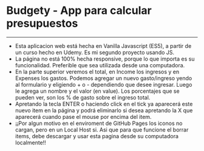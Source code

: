 # Budgety - App para calcular presupuestos

---------------------------

- Esta aplicacion web está hecha en Vanilla Javascript (ES5), a partir de un curso hecho en Udemy. Es mi segundo proyecto usando JS.
- La página no está 100% hecha responsive, porque lo que importa es su funcionalidad. Preferible que sea utilizada desde una computadora.
- En la parte superior veremos el total, en Income los ingresos y en Expenses los gastos. Podemos agregar un nuevo gasto/ingreso yendo al formulario y eligiendo + o - dependiendo que desee ingresar. Luego le agrega un nombre y el valor (en value). Los porcentajes que se pueden ver, son los % de gasto sobre el ingreso total.
- Apretando la tecla ENTER o haciendo click en el tick ya aparecerá este nuevo item en la página y podrá eliminarlo si desea apretando la X que aparecerá cuando pase el mouse por encima del item.
- ¡¡Por algun motivo en el enviroment de GitHub Pages los iconos no cargan, pero en un Local Host si. Asi que para que funcione el borrar items, debe descargar y usar esta pagina desde su computadora localmente!!
